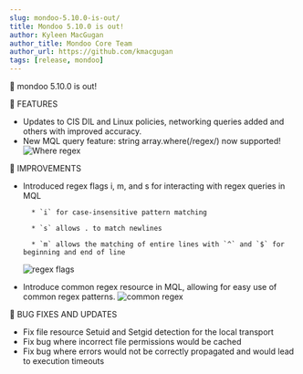 ```yaml
---
slug: mondoo-5.10.0-is-out/
title: Mondoo 5.10.0 is out!
author: Kyleen MacGugan
author_title: Mondoo Core Team
author_url: https://github.com/kmacgugan
tags: [release, mondoo]
---
```


🥳 mondoo 5.10.0 is out!

🎉 FEATURES

- Updates to CIS DIL and Linux policies, networking queries added and others with improved accuracy.
- New MQL query feature: string array.where(/regex/) now supported!
  ![Where regex](/img/releases/2021-10-19-mondoo-5.10.0-is-out/ciphers.png)

🧹 IMPROVEMENTS

- Introduced regex flags i, m, and s for interacting with regex queries in MQL

        * `i` for case-insensitive pattern matching

        * `s` allows . to match newlines

        * `m` allows the matching of entire lines with `^` and `$` for beginning and end of line

  ![regex flags](/img/releases/2021-10-19-mondoo-5.10.0-is-out/regex_flags.png)

- Introduce common regex resource in MQL, allowing for easy use of common regex patterns.
  ![common regex](/img/releases/2021-10-19-mondoo-5.10.0-is-out/common_regex.png)

🐛 BUG FIXES AND UPDATES

- Fix file resource Setuid and Setgid detection for the local transport
- Fix bug where incorrect file permissions would be cached
- Fix bug where errors would not be correctly propagated and would lead to execution timeouts
